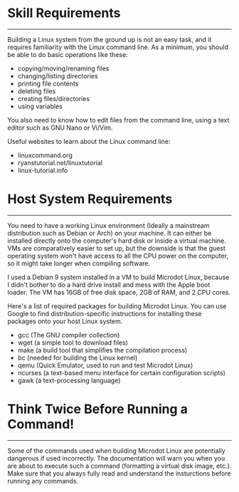 
# Skill Requirements
--------------------------------------------------------------------------

Building a Linux system from the ground up is not an easy task, and
it requires familiarity with the Linux command line. As a minimum,
you should be able to do basic operations like these:

* copying/moving/renaming files
* changing/listing directories
* printing file contents
* deleting files
* creating files/directories
* using variables

You also need to know how to edit files from the command line, using a
text editor such as GNU Nano or Vi/Vim.

Useful websites to learn about the Linux command line:
* linuxcommand.org
* ryanstutorial.net/linuxtutorial
* linux-tutorial.info

# Host System Requirements
--------------------------------------------------------------------------

You need to have a working Linux environment (Ideally a mainstream
distribution such as Debian or Arch) on your machine. It can either be
installed directly onto the computer's hard disk or inside a virtual
machine. VMs are comparatively easier to set up, but the downside is
that the guest operating system won't have access to all the CPU power
on the computer, so it might take longer when compiling software.

I used a Debian 9 system installed in a VM to build Microdot Linux, because
I didn't bother to do a hard drive install and mess with the Apple boot
loader. The VM has 16GB of free disk space, 2GB of RAM, and 2 CPU cores. 

Here's a list of required packages for building Microdot Linux. You can
use Google to find distribution-specific instructions for installing
these packages onto your host Linux system.

* gcc (The GNU compiler collection)
* wget (a simple tool to download files)
* make (a build tool that simplifies the compilation process)
* bc (needed for building the Linux kernel)
* qemu (Quick Emulator, used to run and test Microdot Linux)
* ncurses (a text-based menu interface for certain configuration scripts)
* gawk (a text-processing language)


# Think Twice Before Running a Command!
--------------------------------------------------------------------------

Some of the commands used when building Microdot Linux are potentially
dangerous if used incorrectly. The documentation will warn you when you
are about to execute such a command (formatting a virtual disk image,
etc.). Make sure that you always fully read and understand the
insturctions before running any commands. 
